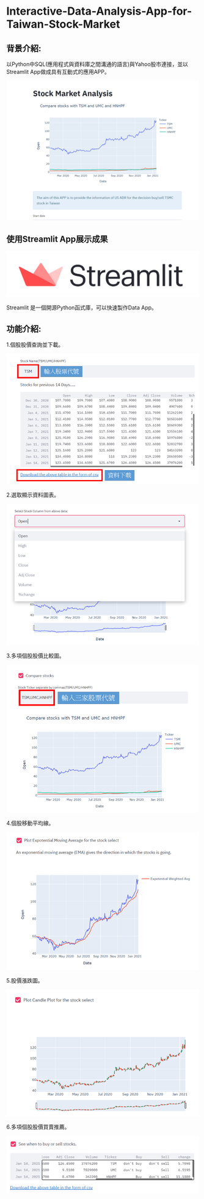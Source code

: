 # Interactive-Data-Analysis-App-for-Taiwan-Stock-Market


## 背景介紹:
以Python中SQL(應用程式與資料庫之間溝通的語言)與Yahoo股市連接，並以Streamlit App做成具有互動式的應用APP。

![image](https://github.com/tddwso/Interactive-Data-Analysis-App-for-Taiwan-Stock-Market/blob/main/stock%20logo.PNG)

## 使用Streamlit App展示成果

![image](https://github.com/tddwso/Uniqlo-Label-Defect-Classification-by-Deep-Learning/blob/main/Stream%20Logo.png)

Streamlit 是一個開源Python函式庫，可以快速製作Data App。

## 功能介紹:
1.個股股價查詢並下載。

![image](https://github.com/tddwso/Interactive-Data-Analysis-App-for-Taiwan-Stock-Market/blob/main/%E8%82%A1%E5%83%B9%E6%9F%A5%E8%A9%A2.PNG)

2.選取顯示資料圖表。

![image](https://github.com/tddwso/Interactive-Data-Analysis-App-for-Taiwan-Stock-Market/blob/main/%E9%81%B8%E5%8F%96.PNG)

3.多項個股股價比較圖。

![image](https://github.com/tddwso/Interactive-Data-Analysis-App-for-Taiwan-Stock-Market/blob/main/%E5%A4%9A%E9%A0%85.PNG)

4.個股移動平均線。

![image](https://github.com/tddwso/Interactive-Data-Analysis-App-for-Taiwan-Stock-Market/blob/main/%E7%A7%BB%E5%8B%95%E5%B9%B3%E5%9D%87%E7%B7%9A.PNG)

5.股價漲跌圖。

![image](https://github.com/tddwso/Interactive-Data-Analysis-App-for-Taiwan-Stock-Market/blob/main/%E6%BC%B2%E8%B7%8C.PNG)

6.多項個股股價買賣推薦。

![image](https://github.com/tddwso/Interactive-Data-Analysis-App-for-Taiwan-Stock-Market/blob/main/%E6%8E%A8%E8%96%A6.PNG)


